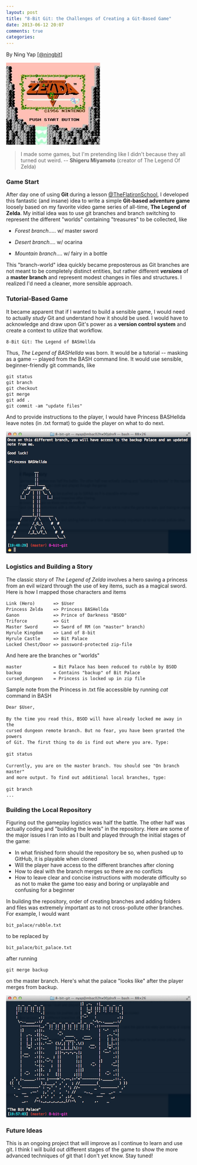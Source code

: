 ```yaml
---
layout: post
title: "8-Bit Git: the Challenges of Creating a Git-Based Game"
date: 2013-06-12 20:07
comments: true
categories:
---
```

By Ning Yap [[@ningbit]](http://www.twitter.com/ningbit)

![LOZ NES game](/images/2013/Legend_of_Zelda_NES_ScreenShot1.jpg)
>I made some games, but I'm pretending like I didn't because they all turned out weird. -- **Shigeru Miyamoto** (creator of The Legend Of Zelda)

### Game Start

After day one of using **Git** during a lesson [@TheFlatironSchool](http://flatironschool.com "@FlatironSchool"), I developed this fantastic (and insane) idea to write a simple **Git-based adventure game** loosely based on my favorite video game series of all-time, **The Legend of Zelda**. My initial idea was to use git branches and branch switching to represent the different "worlds" containing "treasures" to be collected, like

- *Forest branch*….. w/ master sword

- *Desert branch*…. w/ ocarina

- *Mountain branch*…. w/ fairy in a bottle

This "branch-world" idea quickly became preposterous as Git branches are not meant to be completely distinct entities, but rather different _**versions**_ of a **master branch** and represent modest changes in files and structures. I realized I'd need a cleaner, more sensible approach.

### Tutorial-Based Game

It became apparent that if I wanted to build a sensible game, I would need to actually _study_ Git and understand how it should be used. I would have to acknowledge and draw upon Git's power as a **version control system** and create a context to utilize that workflow.

    8-Bit Git: The Legend of BASHellda

Thus, _The Legend of BASHellda_ was born. It would be a tutorial -- masking as a game -- played from the BASH command line. It would use sensible, beginner-friendly git commands, like

    git status
    git branch
    git checkout
    git merge
    git add .
    git commit -am "update files"

And to provide instructions to the player, I would have Princess BASHellda leave notes (in .txt format) to guide the player on what to do next.

![Princess's Note](/images/2013/BASHellda.png)

### Logistics and Building a Story


The classic story of _The Legend of Zelda_ involves a hero saving a princess from an evil wizard through the use of key items, such as a magical sword. Here is how I mapped those characters and items

    Link (Hero)       => $User
    Princess Zelda    => Princess BASHellda
    Ganon             => Prince of Darkness "BSOD"
    Triforce          => Git
    Master Sword      => Sword of RM (on "master" branch)
    Hyrule Kingdom    => Land of 8-bit
    Hyrule Castle     => Bit Palace
    Locked Chest/Door => password-protected zip-file

And here are the branches or "worlds"

    master            = Bit Palace has been reduced to rubble by BSOD
    backup            = Contains "backup" of Bit Palace
    cursed_dungeon    = Princess is locked up in zip file

Sample note from the Princess in .txt file accessible by running *cat* command in BASH

    Dear $User,

    By the time you read this, BSOD will have already locked me away in the
    cursed dungeon remote branch. But no fear, you have been granted the powers
    of Git. The first thing to do is find out where you are. Type:

    git status

    Currently, you are on the master branch. You should see "On branch master"
    and more output. To find out additional local branches, type:

    git branch
    ...

### Building the Local Repository

Figuring out the gameplay logistics was half the battle. The other half was actually coding and "building the levels" in the repository. Here are some of the major issues I ran into as I built and played through the initial stages of the game:

- In what finished form should the repository be so, when pushed up to GitHub, it is playable when cloned
- Will the player have access to the different branches after cloning
- How to deal with the branch merges so there are no conflicts
- How to leave clear and concise instructions with moderate difficulty so as not to make the game too easy and boring or unplayable and confusing for a beginner

In building the repository, order of creating branches and adding folders and files was extremely important as to not cross-pollute other branches. For example, I would want

    bit_palace/rubble.txt

to be replaced by

    bit_palace/bit_palace.txt

after running

    git merge backup

on the master branch. Here's what the palace "looks like" after the player merges from backup.

![Bit Palace](/images/2013/bit_palace.png)

### Future Ideas

This is an ongoing project that will improve as I continue to learn and use git. I think I will build out different stages of the game to show the more advanced techniques of git that I don't yet know. Stay tuned!






